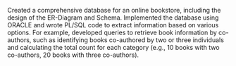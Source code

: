 Created a comprehensive database for an online bookstore, including the design of the ER-Diagram and Schema. Implemented the database using ORACLE and wrote PL/SQL code to extract information based on various options. For example, developed queries to retrieve book information by co-authors, such as identifying books co-authored by two or three individuals and calculating the total count for each category (e.g., 10 books with two co-authors, 20 books with three co-authors).
